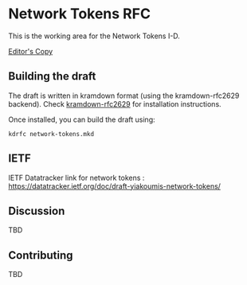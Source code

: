 # Network Tokens RFC
This is the working area for the Network Tokens I-D. 

[Editor's Copy](https://github.com/Network-Tokens/network-tokens-rfc/blob/master/draft-yiakoumis-network-tokens-02.txt)


## Building the draft
The draft is written in kramdown format (using the kramdown-rfc2629 backend). Check [kramdown-rfc2629](https://github.com/cabo/kramdown-rfc2629]) for installation instructions. 

Once installed, you can build the draft using:
~~~
kdrfc network-tokens.mkd
~~~

## IETF
IETF Datatracker link for network tokens : https://datatracker.ietf.org/doc/draft-yiakoumis-network-tokens/

## Discussion
TBD

## Contributing
TBD
